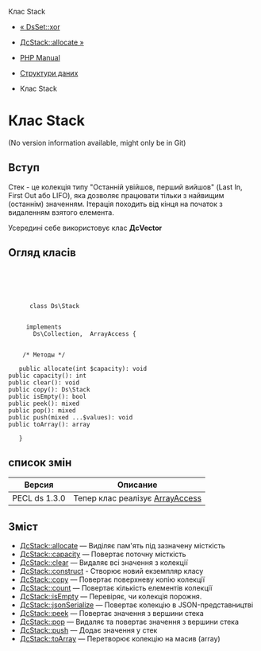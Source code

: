 Клас Stack

-   [« DsSet::xor](ds-set.xor.html)
    
-   [ДсStack::allocate »](ds-stack.allocate.html)
    
-   [PHP Manual](index.md)
    
-   [Структури даних](book.ds.md)
    
-   Клас Stack
    

# Клас Stack

(No version information available, might only be in Git)

## Вступ

Стек - це колекція типу "Останній увійшов, перший вийшов" (Last In, First Out або LIFO), яка дозволяє працювати тільки з найвищим (останнім) значенням. Ітерація походить від кінця на початок з видаленням взятого елемента.

Усередині себе використовує клас **ДсVector**

## Огляд класів

```classsynopsis


    
    
     
      class Ds\Stack
     

     implements 
       Ds\Collection,  ArrayAccess {
    

    /* Методы */
    
   public allocate(int $capacity): void
public capacity(): int
public clear(): void
public copy(): Ds\Stack
public isEmpty(): bool
public peek(): mixed
public pop(): mixed
public push(mixed ...$values): void
public toArray(): array

   }
```

## список змін

| Версия        | Описание                                                |
|---------------|---------------------------------------------------------|
| PECL ds 1.3.0 | Тепер клас реалізує [ArrayAccess](class.arrayaccess.md) |

## Зміст

-   [ДсStack::allocate](ds-stack.allocate.html) — Виділяє пам'ять під зазначену місткість
-   [ДсStack::capacity](ds-stack.capacity.html) — Повертає поточну місткість
-   [ДсStack::clear](ds-stack.clear.html) — Видаляє всі значення з колекції
-   [ДсStack::construct](ds-stack.construct.html) - Створює новий екземпляр класу
-   [ДсStack::copy](ds-stack.copy.html) — Повертає поверхневу копію колекції
-   [ДсStack::count](ds-stack.count.html) — Повертає кількість елементів колекції
-   [ДсStack::isEmpty](ds-stack.isempty.html) — Перевіряє, чи колекція порожня.
-   [ДсStack::jsonSerialize](ds-stack.jsonserialize.html) — Повертає колекцію в JSON-представництві
-   [ДсStack::peek](ds-stack.peek.html) — Повертає значення з вершини стека
-   [ДсStack::pop](ds-stack.pop.html) — Видаляє та повертає значення з вершини стека
-   [ДсStack::push](ds-stack.push.html) — Додає значення у стек
-   [ДсStack::toArray](ds-stack.toarray.html) — Перетворює колекцію на масив (array)
